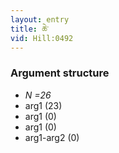 ```yaml
---
layout: entry
title: ཆེ་
vid: Hill:0492
---
```

### Argument structure
* _N =26_
* arg1 (23)
* arg1 (0)
* arg1 (0)
* arg1-arg2 (0)
